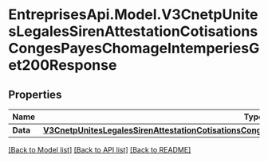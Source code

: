 # EntreprisesApi.Model.V3CnetpUnitesLegalesSirenAttestationCotisationsCongesPayesChomageIntemperiesGet200Response

## Properties

Name | Type | Description | Notes
------------ | ------------- | ------------- | -------------
**Data** | [**V3CnetpUnitesLegalesSirenAttestationCotisationsCongesPayesChomageIntemperiesGet200ResponseData**](V3CnetpUnitesLegalesSirenAttestationCotisationsCongesPayesChomageIntemperiesGet200ResponseData.md) |  | 

[[Back to Model list]](../README.md#documentation-for-models) [[Back to API list]](../README.md#documentation-for-api-endpoints) [[Back to README]](../README.md)

